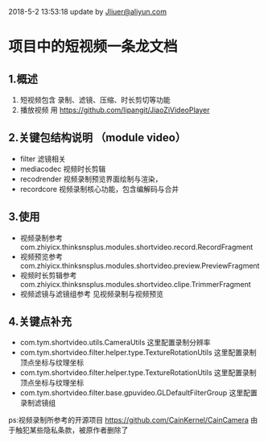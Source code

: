 ﻿2018-5-2 13:53:18 update by Jliuer@aliyun.com
# 项目中的短视频一条龙文档

##  1.概述
1. 短视频包含 录制、滤镜、压缩、时长剪切等功能
2. 播放视频 用 https://github.com/lipangit/JiaoZiVideoPlayer



## 2.关键包结构说明 （module video）
- filter 滤镜相关
- mediacodec 视频时长剪辑
- recodrender 视频录制预览界面绘制与渲染，
- recordcore 视频录制核心功能，包含编解码与合并

## 3.使用
- 视频录制参考 com.zhiyicx.thinksnsplus.modules.shortvideo.record.RecordFragment
- 视频预览参考 com.zhiyicx.thinksnsplus.modules.shortvideo.preview.PreviewFragment
- 视频时长剪辑参考 com.zhiyicx.thinksnsplus.modules.shortvideo.clipe.TrimmerFragment
- 视频滤镜与滤镜组参考 见视频录制与视频预览

## 4.关键点补充
- com.tym.shortvideo.utils.CameraUtils 这里配置录制分辨率
- com.tym.shortvideo.filter.helper.type.TextureRotationUtils 这里配置录制顶点坐标与纹理坐标
- com.tym.shortvideo.filter.helper.type.TextureRotationUtils 这里配置录制顶点坐标与纹理坐标
- com.tym.shortvideo.filter.base.gpuvideo.GLDefaultFilterGroup 这里配置录制滤镜组

ps:视频录制所参考的开源项目 https://github.com/CainKernel/CainCamera
由于触犯某些隐私条款，被原作者删除了